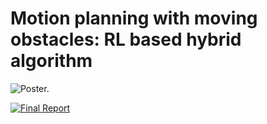 # Motion planning with moving obstacles: RL based hybrid algorithm

<img src="poster.jpg"
            alt="Poster."/>

[![Final Report](https://img.shields.io/badge/paper-blue)](final-report-01.pdf)

